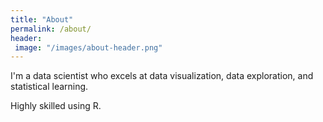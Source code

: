 ```yaml
---
title: "About"
permalink: /about/
header:
 image: "/images/about-header.png"
---
```


I'm a data scientist who excels at data visualization, data exploration, and statistical learning.

Highly skilled using R.